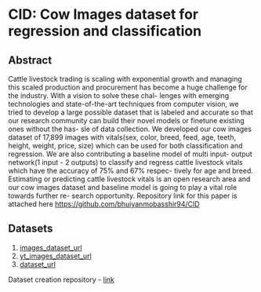 # CID: Cow Images dataset for regression and classification
## Abstract
Cattle livestock trading is scaling with exponential growth and managing this scaled production and procurement has become a huge challenge for the industry. With a vision to solve these chal- lenges with emerging technologies and state-of-the-art techniques from computer vision, we tried to develop a large possible dataset that is labeled and accurate so that our research community can build their novel models or finetune existing ones without the has- sle of data collection. We developed our cow images dataset of 17,899 images with vitals(sex, color, breed, feed, age, teeth, height, weight, price, size) which can be used for both classification and regression. We are also contributing a baseline model of multi input- output network(1 input - 2 outputs) to classify and regress cattle livestock vitals which have the accuracy of 75% and 67% respec- tively for age and breed. Estimating or predicting cattle livestock vitals is an open research area and our cow images dataset and baseline model is going to play a vital role towards further re- search opportunity. Repository link for this paper is attached here https://github.com/bhuiyanmobasshir94/CID

## Datasets
1. [images_dataset_url](https://cv-datasets-2021.s3.amazonaws.com/images.tar.gz)
2. [yt_images_dataset_url](https://cv-datasets-2021.s3.amazonaws.com/yt_images.tar.gz)
3. [dataset_url](https://cv-datasets-2021.s3.amazonaws.com/dataset.csv)

Dataset creation repository - [link](https://github.com/bhuiyanmobasshir94/Cow-weight-and-Breed-Prediction)
